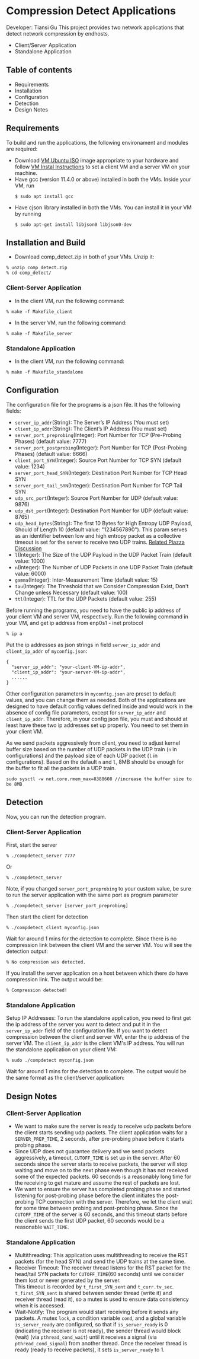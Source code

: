 # Compression Detect Applications

Developer: Tiansi Gu
This project provides two network applications that detect network compression by endhosts.
- Client/Server Application
- Standalone Application

## Table of contents

- Requirements
- Installation
- Configuration
- Detection
- Design Notes

## Requirements

To build and run the applications, the following environament and modules are required:
- Download [VM Ubuntu ISO](https://drive.google.com/drive/folders/1yZYTqGJdbampVp2MdhifeIlgPGoKruSG) image appropriate to your hardware and follow [VM Instal Instructions](https://docs.google.com/document/d/1ptEYs2jUfzgJ8Ojlpdex4RWdXppA8GJ050ht7pk3z9I/edit?tab=t.0) to set a client VM and a server VM on your machine. 
- Have gcc (version 11.4.0 or above) installed in both the VMs. Inside your VM, run
    ```
    $ sudo apt install gcc
    ```
- Have cjson library installed in both the VMs. You can install it in your VM by running
    ```
    $ sudo apt-get install libjson0 libjson0-dev
    ```


## Installation and Build

- Download comp_detect.zip in both of your VMs. Unzip it:
```
% unzip comp_detect.zip
% cd comp_detect/
```
### Client-Server Application
- In the client VM, run the following command:
```
% make -f Makefile_client
```
- In the server VM, run the following command:
```
% make -f Makefile_server
```

### Standalone Application
- In the client VM, run the following command:
```
% make -f Makefile_standalone
```

## Configuration
The configuration file for the programs is a json file. It has the following fields:
- `server_ip_addr`(String): The Server’s IP Address (You must set)
- `client_ip_addr`(String): The Client’s IP Address (You must set)
- `server_port_preprobing`(Integer): Port Number for TCP (Pre-Probing Phases) (default value: 7777)
- `server_port_postprobing`(Integer): Port Number for TCP (Post-Probing Phases) (default value: 6666)
- `client_port_SYN`(Integer): Source Port Number for TCP SYN (default value: 1234)
- `server_port_head_SYN`(Integer): Destination Port Number for TCP Head SYN
- `server_port_tail_SYN`(Integer): Destination Port Number for TCP Tail SYN
- `udp_src_port`(Integer): Source Port Number for UDP  (default value: 9876)
- `udp_dst_port`(Integer): Destination Port Number for UDP  (default value: 8765)
- `udp_head_bytes`(String): The first 10 Bytes for High Entropy UDP Payload, Should of Length 10 (default value: "1234567890"). This param serves as an identifier between low and high entropy packet as a collective timeout is set for the server to receive two UDP trains. [Related Piazza Discussion](https://piazza.com/class/m62nmzbotec1lq/post/43)
- `l`(Integer): The Size of the UDP Payload in the UDP Packet Train (default value: 1000)
- `n`(Integer): The Number of UDP Packets in one UDP Packet Train (default value: 6000)
- `gamma`(Integer): Inter-Measurement Time (default value: 15)
- `tau`(Integer): The Threshold that we Consider Compression Exist, Don't Change unless Necessary (default value: 100)
- `ttl`(Integer): TTL for the UDP Packets (default value: 255)

Before running the programs, you need to have the public ip address of your client VM and server VM, respectively. Run the following command in your VM, and get ip address from enp0s1 - inet protocol
```
% ip a
```
Put the ip addresses as json strings in field `server_ip_addr` and `client_ip_addr` of `myconfig.json`:
```
{
  "server_ip_addr": "your-client-VM-ip-addr",
  "client_ip_addr": "your-server-VM-ip-addr",
  ......
}
```
Other configuration parameters in `myconfig.json` are preset to default values, and you can change them as needed.
Both of the applications are designed to have default config values defined inside and would work in the absence of config file parameters, except for `server_ip_addr` and `client_ip_addr`. Therefore, in your config json file, you must and should at least have these two ip addresses set up properly. You need to set them in your client VM.

As we send packets aggressively from client, you need to adjust kernel buffer size based on the number of UDP packets in the UDP train (`n` in configurations) and the payload size of each UDP packet (`l` in configurations). Based on the default `n` and `l`, 8MB should be enough for the buffer to fit all the packets in a UDP train.
```
sudo sysctl -w net.core.rmem_max=8388608 //increase the buffer size to be 8MB
```

## Detection
Now, you can run the detection program.

### Client-Server Application
First, start the server
```
% ./compdetect_server 7777
```
Or
```
% ./compdetect_server
```
Note, if you changed `server_port_preprobing` to your custom value, be sure to run the server application with the same port as program parameter
```
% ./compdetect_server [server_port_preprobing]
```
Then start the client for detection
```
% ./compdetect_client myconfig.json
```

Wait for around 1 mins for the detection to complete. Since there is no compression link between the client VM and the server VM. You will see the detection output:
```
% No compression was detected.
```
If you install the server application on a host between which there do have compression link. The output would be:
```
% Compression detected!
```

### Standalone Application
Setup IP Addresses: To run the standalone application, you need to first get the ip address of the server you want to detect and put it in the `server_ip_addr` field of the configuration file. If you want to detect compression between the client and server VM, enter the ip address of the server VM. The `client_ip_addr` is the client VM's IP address.
You will run the standalone application on your client VM:
```
% sudo ./compdetect myconfig.json
```
Wait for around 1 mins for the detection to complete. The output would be the same format as the client/server application:

## Design Notes
### Client-Server Application
- We want to make sure the server is ready to receive udp packets before the client starts sending udp packets. 
The client application waits for a `SERVER_PREP_TIME`, 2 seconds, after pre-probing phase before it starts probing phase. 
- Since UDP does not guarantee delivery and we send packets aggressively, a timeout, `CUTOFF_TIME` is set up in the server. After 60 seconds since the server starts to receive packets, the server will stop waiting and move on to the next phase even though it has not received some of the expected packets. 60 seconds is a reasonably long time for the receiving to get mature and assume the rest of packets are lost.
- We want to ensure the server has completed probing phase and started listening for post-probing phase before the client initiates the post-probing TCP connection with the server. Therefore, we let the client wait for some time between probing and post-probing phase. Since the `CUTOFF_TIME` of the server is 60 seconds, and this timeout starts before the client sends the first UDP packet, 60 seconds would be a reasonable `WAIT_TIME`. 

### Standalone Application
- Multithreading: This application uses multithreading to receive the RST packets (for the head SYN) and send the UDP trains at the same time. 
- Receiver Timeout: The receiver thread listens for the RST packet for the head/tail SYN packets for `CUTOFF_TIME`(60 seconds) until we consider them lost or never generated by the server.  
This timeout is recorded by `t_first_SYN_sent` and `t_curr.tv_sec`. `t_first_SYN_sent` is shared between sender thread (write it) and receiver thread (read it), so a mutex is used to ensure data consistency when it is accessed.
- Wait-Notify: The program would start receiving before it sends any packets. A mutex `lock`, a condition variable `cond`, and a global variable `is_server_ready` are configured, so that if `is_server_ready` is 0 (indicating the receiver is not ready), the sender thread would block (wait) (via `pthread_cond_wait`) until it receives a signal (via `pthread_cond_signal`) from another thread. Once the receiver thread is ready (ready to receive packets), it sets `is_server_ready` to 1.

 